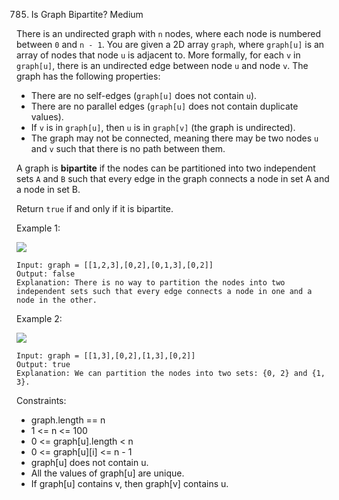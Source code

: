785. Is Graph Bipartite?
Medium

There is an undirected graph with `n` nodes, where each node is numbered between `0` and `n - 1`. You are given a 2D array `graph`, where `graph[u]` is an array of nodes that node `u` is adjacent to. More formally, for each `v` in `graph[u]`, there is an undirected edge between node `u` and node `v`. The graph has the following properties:

- There are no self-edges (`graph[u]` does not contain `u`).
- There are no parallel edges (`graph[u]` does not contain duplicate values).
- If `v` is in `graph[u]`, then `u` is in `graph[v]` (the graph is undirected).
- The graph may not be connected, meaning there may be two nodes `u` and `v` such that there is no path between them.

A graph is **bipartite** if the nodes can be partitioned into two independent sets `A` and `B` such that every edge in the graph connects a node in set A and a node in set B.

Return `true` if and only if it is bipartite.

 

Example 1:

![](https://assets.leetcode.com/uploads/2020/10/21/bi2.jpg)

```
Input: graph = [[1,2,3],[0,2],[0,1,3],[0,2]]
Output: false
Explanation: There is no way to partition the nodes into two independent sets such that every edge connects a node in one and a node in the other.
```

Example 2:

![](https://assets.leetcode.com/uploads/2020/10/21/bi1.jpg)

```
Input: graph = [[1,3],[0,2],[1,3],[0,2]]
Output: true
Explanation: We can partition the nodes into two sets: {0, 2} and {1, 3}.
```

Constraints:

- graph.length == n
- 1 <= n <= 100
- 0 <= graph[u].length < n
- 0 <= graph[u][i] <= n - 1
- graph[u] does not contain u.
- All the values of graph[u] are unique.
- If graph[u] contains v, then graph[v] contains u.